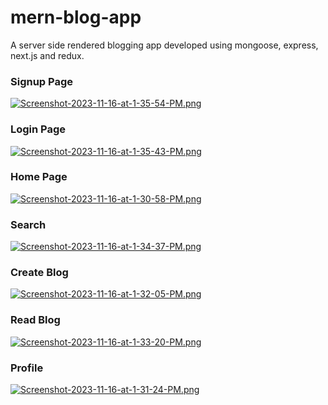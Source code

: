 # mern-blog-app
A server side rendered blogging app developed using mongoose, express, next.js and redux.

### Signup Page
[![Screenshot-2023-11-16-at-1-35-54-PM.png](https://i.postimg.cc/Wzc55Cvb/Screenshot-2023-11-16-at-1-35-54-PM.png)](https://postimg.cc/zbpwBdv9)

### Login Page
[![Screenshot-2023-11-16-at-1-35-43-PM.png](https://i.postimg.cc/ydZfXB2b/Screenshot-2023-11-16-at-1-35-43-PM.png)](https://postimg.cc/njnYn8F4)

### Home Page
[![Screenshot-2023-11-16-at-1-30-58-PM.png](https://i.postimg.cc/SKj1Rcdq/Screenshot-2023-11-16-at-1-30-58-PM.png)](https://postimg.cc/qtVxZhWZ)

### Search
[![Screenshot-2023-11-16-at-1-34-37-PM.png](https://i.postimg.cc/133J7DL6/Screenshot-2023-11-16-at-1-34-37-PM.png)](https://postimg.cc/YhT6hL2q)

### Create Blog
[![Screenshot-2023-11-16-at-1-32-05-PM.png](https://i.postimg.cc/02fVCVHP/Screenshot-2023-11-16-at-1-32-05-PM.png)](https://postimg.cc/0bzGk0sB)

### Read Blog
[![Screenshot-2023-11-16-at-1-33-20-PM.png](https://i.postimg.cc/L8QvcnpW/Screenshot-2023-11-16-at-1-33-20-PM.png)](https://postimg.cc/21v4vj3d)

### Profile
[![Screenshot-2023-11-16-at-1-31-24-PM.png](https://i.postimg.cc/W4DSTTp1/Screenshot-2023-11-16-at-1-31-24-PM.png)](https://postimg.cc/gwW3K96C)
